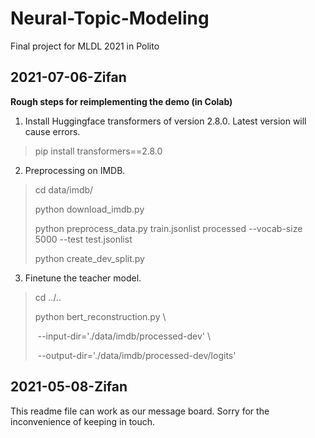 # Neural-Topic-Modeling

 Final project for MLDL 2021 in Polito



## 2021-07-06-Zifan

**Rough steps for reimplementing the demo (in Colab)**

1. Install Huggingface transformers of version 2.8.0. Latest version will cause errors.

> pip install transformers==2.8.0

2. Preprocessing on IMDB.

> cd data/imdb/
>
> python download_imdb.py
>
> python preprocess_data.py train.jsonlist processed --vocab-size 5000 --test test.jsonlist
>
> python create_dev_split.py

3. Finetune the teacher model.

> cd ../..
>
> python bert_reconstruction.py \
>
> ​    --input-dir='./data/imdb/processed-dev' \
>
> ​    --output-dir='./data/imdb/processed-dev/logits'



## 2021-05-08-Zifan

This readme file can work as our message board. Sorry for the inconvenience of keeping in touch.
